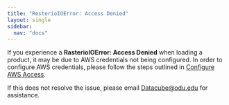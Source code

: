 ```yaml
---
title: "ResterioIOError: Access Denied"
layout: single
sidebar:
  nav: "docs"
---
```


If you experience a **RasterioIOError: Access Denied** when loading a product, it may be due to AWS credentials not being configured. In order to configure AWS credentials, please follow the steps outlined in [Configure AWS Access](/user-docs/aws-access). 

If this does not resolve the issue, please email [Datacube@odu.edu](mailto:datacube@odu.edu>) for assistance.